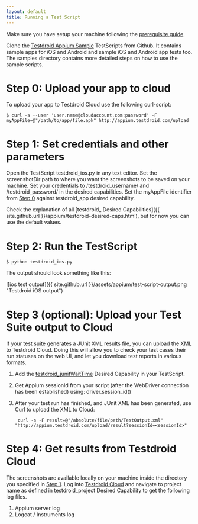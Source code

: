 ```yaml
---
layout: default
title: Running a Test Script
---
```


Make sure you have setup your machine following the [prerequisite guide]({{site.github.url}}/appium/python/).

Clone the [Testdroid Appium
Sample](https://github.com/bitbar/testdroid-samples) TestScripts from
Github. It contains sample apps for iOS and Android and sample iOS and
Android app tests too. The samples directory contains more detailed
steps on how to use the sample scripts.

# Step 0: Upload your app to cloud

To upload your app to Testdroid Cloud use the following curl-script:

    $ curl -s --user 'user.name@cloudaccount.com:password' -F myAppFile=@"/path/to/app/file.apk" http://appium.testdroid.com/upload

# Step 1: Set credentials and other parameters

Open the TestScript testdroid_ios.py in any text editor.  Set the
screenshotDir path to where you want the screenshots to be saved on
your machine.  Set your credentials to /testdroid_username/ and
/testdroid_password/ in the desired capabilities.  Set the myAppFile
identifier from [Step 0](#step-0-upload-your-app-to-cloud) against testdroid_app desired capability.

Check the explanation of all [testdroid_ Desired Capabilities]({{ site.github.url }}/appium/testdroid-desired-caps.html), but
for now you can use the default values.

# Step 2: Run the TestScript

    $ python testdroid_ios.py


The output should look something like this:

![ios test output]({{ site.github.url }}/assets/appium/test-script-output.png "Testdroid iOS output")

# Step 3 (optional): Upload your Test Suite output to Cloud

If your test suite generates a JUnit XML results file, you can upload
the XML to Testdroid Cloud. Doing this will allow you to check your
test cases their run statuses on the web UI, and let you download test
reports in various formats.

1. Add the
[testdroid_junitWaitTime]({{site.github.url}}/appium/testdroid-desired-caps.htm)
Desired Capability in your TestScript.

1. Get Appium sessionId from your script (after the WebDriver connection
has been established) using: driver.session_id()

1. After your test run has finished, and JUnit XML has been generated,
use Curl to upload the XML to Cloud:

        curl -s -F result=@"/absolute/file/path/TestOutput.xml" "http://appium.testdroid.com/upload/result?sessionId=<sessionId>"

    
# Step 4: Get results from Testdroid Cloud

The screenshots are available locally on your machine inside the
directory you specified in [Step
1](#step-1-set-credentials-and-other-parameters). Log into [Testdroid
Cloud](https://cloud.testdroid.com) and navigate to project name as
defined in testdroid_project Desired Capability to get the following
log files.

1. Appium server log
1. Logcat / Instruments log